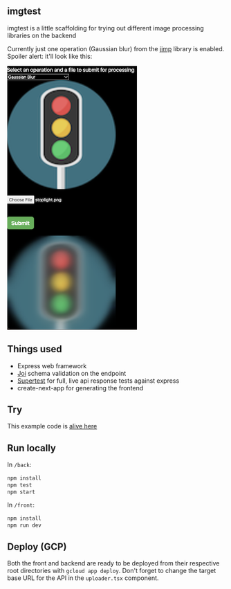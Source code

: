 ## imgtest

imgtest is a little scaffolding for trying out different image processing libraries on the backend

Currently just one operation (Gaussian blur) from the [jimp](https://github.com/jimp-dev/jimp) library is enabled. Spoiler alert: it'll look like this:

![](screenshot.png)

## Things used

- Express web framework
- [Joi](https://joi.dev/api/?v=17.9.1) schema validation on the endpoint
- [Supertest](https://github.com/ladjs/supertest) for full, live api response tests against express
- create-next-app for generating the frontend

## Try

This example code is [alive here](https://imgtest-387100.ew.r.appspot.com/jimp)

## Run locally

In `/back`:

```
npm install
npm test
npm start
```

In `/front`:

```
npm install
npm run dev
```

## Deploy (GCP)

Both the front and backend are ready to be deployed from their respective root directories with `gcloud app deploy`. Don't forget to change the target base URL for the API in the `uploader.tsx` component.
